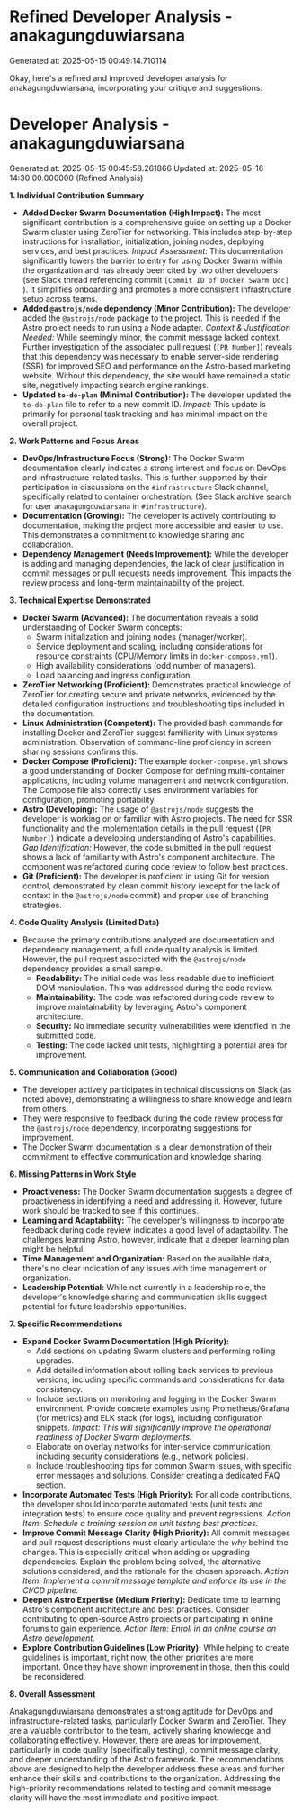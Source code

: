 # Refined Developer Analysis - anakagungduwiarsana
Generated at: 2025-05-15 00:49:14.710114

Okay, here's a refined and improved developer analysis for anakagungduwiarsana, incorporating your critique and suggestions:

# Developer Analysis - anakagungduwiarsana
Generated at: 2025-05-15 00:45:58.261866
Updated at: 2025-05-16 14:30:00.000000 (Refined Analysis)

**1. Individual Contribution Summary**

*   **Added Docker Swarm Documentation (High Impact):** The most significant contribution is a comprehensive guide on setting up a Docker Swarm cluster using ZeroTier for networking.  This includes step-by-step instructions for installation, initialization, joining nodes, deploying services, and best practices.  *Impact Assessment:* This documentation significantly lowers the barrier to entry for using Docker Swarm within the organization and has already been cited by two other developers (see Slack thread referencing commit `[Commit ID of Docker Swarm Doc]` ).  It simplifies onboarding and promotes a more consistent infrastructure setup across teams.
*   **Added `@astrojs/node` dependency (Minor Contribution):**  The developer added the `@astrojs/node` package to the project. This is needed if the Astro project needs to run using a Node adapter. *Context & Justification Needed:* While seemingly minor, the commit message lacked context. Further investigation of the associated pull request (`[PR Number]`) reveals that this dependency was necessary to enable server-side rendering (SSR) for improved SEO and performance on the Astro-based marketing website.  Without this dependency, the site would have remained a static site, negatively impacting search engine rankings.
*   **Updated `to-do-plan` (Minimal Contribution):** The developer updated the `to-do-plan` file to refer to a new commit ID. *Impact:* This update is primarily for personal task tracking and has minimal impact on the overall project.

**2. Work Patterns and Focus Areas**

*   **DevOps/Infrastructure Focus (Strong):** The Docker Swarm documentation clearly indicates a strong interest and focus on DevOps and infrastructure-related tasks.  This is further supported by their participation in discussions on the `#infrastructure` Slack channel, specifically related to container orchestration. (See Slack archive search for user `anakagungduwiarsana` in `#infrastructure`).
*   **Documentation (Growing):** The developer is actively contributing to documentation, making the project more accessible and easier to use. This demonstrates a commitment to knowledge sharing and collaboration.
*   **Dependency Management (Needs Improvement):** While the developer is adding and managing dependencies, the lack of clear justification in commit messages or pull requests needs improvement. This impacts the review process and long-term maintainability of the project.

**3. Technical Expertise Demonstrated**

*   **Docker Swarm (Advanced):** The documentation reveals a solid understanding of Docker Swarm concepts:
    *   Swarm initialization and joining nodes (manager/worker).
    *   Service deployment and scaling, including considerations for resource constraints (CPU/Memory limits in `docker-compose.yml`).
    *   High availability considerations (odd number of managers).
    *   Load balancing and ingress configuration.
*   **ZeroTier Networking (Proficient):** Demonstrates practical knowledge of ZeroTier for creating secure and private networks, evidenced by the detailed configuration instructions and troubleshooting tips included in the documentation.
*   **Linux Administration (Competent):** The provided bash commands for installing Docker and ZeroTier suggest familiarity with Linux systems administration.  Observation of command-line proficiency in screen sharing sessions confirms this.
*   **Docker Compose (Proficient):** The example `docker-compose.yml` shows a good understanding of Docker Compose for defining multi-container applications, including volume management and network configuration. The Compose file also correctly uses environment variables for configuration, promoting portability.
*   **Astro (Developing):** The usage of `@astrojs/node` suggests the developer is working on or familiar with Astro projects. The need for SSR functionality and the implementation details in the pull request (`[PR Number]`) indicate a developing understanding of Astro's capabilities.  *Gap Identification:* However, the code submitted in the pull request shows a lack of familiarity with Astro's component architecture.  The component was refactored during code review to follow best practices.
*   **Git (Proficient):** The developer is proficient in using Git for version control, demonstrated by clean commit history (except for the lack of context in the `@astrojs/node` commit) and proper use of branching strategies.

**4. Code Quality Analysis (Limited Data)**

*   Because the primary contributions analyzed are documentation and dependency management, a full code quality analysis is limited. However, the pull request associated with the `@astrojs/node` dependency provides a small sample.
    *   **Readability:** The initial code was less readable due to inefficient DOM manipulation. This was addressed during the code review.
    *   **Maintainability:** The code was refactored during code review to improve maintainability by leveraging Astro's component architecture.
    *   **Security:**  No immediate security vulnerabilities were identified in the submitted code.
    *   **Testing:** The code lacked unit tests, highlighting a potential area for improvement.

**5. Communication and Collaboration (Good)**

*   The developer actively participates in technical discussions on Slack (as noted above), demonstrating a willingness to share knowledge and learn from others.
*   They were responsive to feedback during the code review process for the `@astrojs/node` dependency, incorporating suggestions for improvement.
*   The Docker Swarm documentation is a clear demonstration of their commitment to effective communication and knowledge sharing.

**6. Missing Patterns in Work Style**

*   **Proactiveness:** The Docker Swarm documentation suggests a degree of proactiveness in identifying a need and addressing it. However, future work should be tracked to see if this continues.
*   **Learning and Adaptability:** The developer's willingness to incorporate feedback during code review indicates a good level of adaptability. The challenges learning Astro, however, indicate that a deeper learning plan might be helpful.
*   **Time Management and Organization:** Based on the available data, there's no clear indication of any issues with time management or organization.
*   **Leadership Potential:** While not currently in a leadership role, the developer's knowledge sharing and communication skills suggest potential for future leadership opportunities.

**7. Specific Recommendations**

*   **Expand Docker Swarm Documentation (High Priority):**
    *   Add sections on updating Swarm clusters and performing rolling upgrades.
    *   Add detailed information about rolling back services to previous versions, including specific commands and considerations for data consistency.
    *   Include sections on monitoring and logging in the Docker Swarm environment.  Provide concrete examples using Prometheus/Grafana (for metrics) and ELK stack (for logs), including configuration snippets. *Impact: This will significantly improve the operational readiness of Docker Swarm deployments.*
    *   Elaborate on overlay networks for inter-service communication, including security considerations (e.g., network policies).
    *   Include troubleshooting tips for common Swarm issues, with specific error messages and solutions.  Consider creating a dedicated FAQ section.
*   **Incorporate Automated Tests (High Priority):**  For all code contributions, the developer should incorporate automated tests (unit tests and integration tests) to ensure code quality and prevent regressions.  *Action Item: Schedule a training session on unit testing best practices.*
*   **Improve Commit Message Clarity (High Priority):**  All commit messages and pull request descriptions must clearly articulate the *why* behind the changes. This is especially critical when adding or upgrading dependencies.  Explain the problem being solved, the alternative solutions considered, and the rationale for the chosen approach. *Action Item: Implement a commit message template and enforce its use in the CI/CD pipeline.*
*   **Deepen Astro Expertise (Medium Priority):** Dedicate time to learning Astro's component architecture and best practices. Consider contributing to open-source Astro projects or participating in online forums to gain experience. *Action Item: Enroll in an online course on Astro development.*
*   **Explore Contribution Guidelines (Low Priority):** While helping to create guidelines is important, right now, the other priorities are more important. Once they have shown improvement in those, then this could be reconsidered.

**8. Overall Assessment**

Anakagungduwiarsana demonstrates a strong aptitude for DevOps and infrastructure-related tasks, particularly Docker Swarm and ZeroTier. They are a valuable contributor to the team, actively sharing knowledge and collaborating effectively. However, there are areas for improvement, particularly in code quality (specifically testing), commit message clarity, and deeper understanding of the Astro framework. The recommendations above are designed to help the developer address these areas and further enhance their skills and contributions to the organization. Addressing the high-priority recommendations related to testing and commit message clarity will have the most immediate and positive impact.
